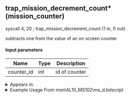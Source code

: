 ## trap_mission_decrement_count* (mission_counter)

syscall 4, 20 ; trap_mission_decrement_count (1 in, 0 out)

subtracts one from the value of an on screen counter

#### Input parameters
| Name | Type | Description
|------|------|------------
| counter_id   | int   | id of counter




<details>
	<summary>Appears in:</summary>
| filename | Entity (obj)
|----------|-------------
| msn\AL10_MS102\ms_d.bdscript       |           
| msn\AL14_MS201A\ms_d.bdscript       |           
| msn\AL14_MS201B\ms_d.bdscript       |           
| msn\AL14_MS_K\ms_d.bdscript       |           
| msn\AL14_MS_O\al14.bdscript       |           
| msn\AL14_MS_S\al14.bdscript       |           
| msn\BB00_MS202\ms_d.bdscript       |           
| msn\BB04_MS201\ms_d.bdscript       |           
| msn\CA01_MS201\ms_d.bdscript       |           
| msn\CA02_MS103\ms_d.bdscript       |           
| msn\CA02_SKATE_01\ca02.bdscript       |           
| msn\CA14_MS203\ms_d.bdscript       |           
| msn\HB04_MS403\hb04.bdscript       |           
| msn\HB07_MS402\ms_d.bdscript       |           
| msn\HB20_MS401\ms_d.bdscript       |           
| msn\HE06_MS203\ms_d.bdscript       |           
| msn\HE09_MS201\ms_d.bdscript       |           
| msn\HE09_MS202\ms_d.bdscript       |           
| msn\HE17_MS105\he17.bdscript       |           
| msn\LK02_MS102\lk02.bdscript       |           
| msn\LK05_MS101\ms_d.bdscript       |           
| msn\MU01_MS101\ms_d.bdscript       |           
| msn\MU01_MS103C\mu01.bdscript       |           
| msn\MU02_MS103A\mu02.bdscript       |           
| msn\MU05_MS105\ms_d.bdscript       |           
| msn\MU08_MS107\ms_d.bdscript       |           
| msn\MU08_MS202\ms_d.bdscript       |           
| msn\MU10_MS203\ms_d.bdscript       |           
| msn\NM06_MS102\ms_d.bdscript       |           
| msn\TR02_MS102A\tr02.bdscript       |           
| msn\TR02_MS210\ms_d.bdscript       |           
| msn\TT04_MS901\ms_d.bdscript       |           
| msn\TT06_PERFORM_01\tt06.bdscript       |           
| msn\TT06_PERFORM_02\tt06.bdscript       |           
| msn\TT06_WORK_PERFORM\tt06.bdscript       |           
| msn\TT07_CLEAN_01\tt07.bdscript       |           
| msn\TT07_CLEAN_02\tt07.bdscript       |           
| msn\TT07_SKATE_01\tt07.bdscript       |           
| msn\TT07_WORK_CLEAN\tt07.bdscript       |           
| msn\TT14_MS001\ms_d.bdscript       |           
| msn\TT19_MS602\ms_d.bdscript       |           
| msn\TT29_MS802\ms_d.bdscript       |           
| msn\TT30_MS803\ms_d.bdscript       |           
| msn\TT40_MS002\ms_d.bdscript       |           
| msn\TT40_MS003\ms_d.bdscript       |           

</details>

<details>
	<summary>Example Usage From msn\AL10_MS102\ms_d.bdscript</summary>
L33:
 pushImm 0
 syscall 4, 20 ; trap_mission_decrement_count (1 in, 0 out)
 jmp L69
</details>

